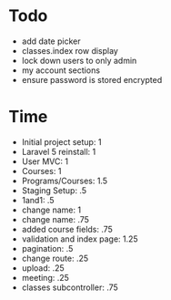 # Todo
- add date picker
- classes.index row display
- lock down users to only admin
- my account sections
- ensure password is stored encrypted

# Time
- Initial project setup: 1
- Laravel 5 reinstall: 1
- User MVC: 1
- Courses: 1
- Programs/Courses: 1.5
- Staging Setup: .5
- 1and1: .5
- change name: 1
- change name: .75
- added course fields: .75
- validation and index page: 1.25
- pagination: .5
- change route: .25
- upload: .25
- meeting: .25
- classes subcontroller: .75
